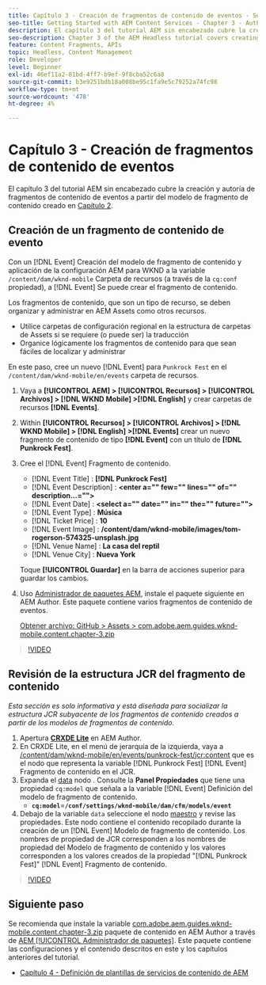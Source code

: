 ```yaml
---
title: Capítulo 3 - Creación de fragmentos de contenido de eventos - Servicios de contenido
seo-title: Getting Started with AEM Content Services - Chapter 3 - Authoring Event Content Fragments
description: El capítulo 3 del tutorial AEM sin encabezado cubre la creación y autoría de fragmentos de contenido de evento a partir del modelo de fragmento de contenido creado en el capítulo 2.
seo-description: Chapter 3 of the AEM Headless tutorial covers creating and authoring Event Content Fragments from the Content Fragment Model created in Chapter 2.
feature: Content Fragments, APIs
topic: Headless, Content Management
role: Developer
level: Beginner
exl-id: 46ef11a2-81bd-4ff7-b9ef-9f8cba52c6a8
source-git-commit: b3e9251bdb18a008be95c1fa9e5c79252a74fc98
workflow-type: tm+mt
source-wordcount: '478'
ht-degree: 4%

---
```


# Capítulo 3 - Creación de fragmentos de contenido de eventos

El capítulo 3 del tutorial AEM sin encabezado cubre la creación y autoría de fragmentos de contenido de eventos a partir del modelo de fragmento de contenido creado en [Capítulo 2](./chapter-2.md).

## Creación de un fragmento de contenido de evento

Con un [!DNL Event] Creación del modelo de fragmento de contenido y aplicación de la configuración AEM para WKND a la variable `/content/dam/wknd-mobile` Carpeta de recursos (a través de la `cq:conf` propiedad), a [!DNL Event] Se puede crear el fragmento de contenido.

Los fragmentos de contenido, que son un tipo de recurso, se deben organizar y administrar en AEM Assets como otros recursos.

* Utilice carpetas de configuración regional en la estructura de carpetas de Assets si se requiere (o puede ser) la traducción
* Organice lógicamente los fragmentos de contenido para que sean fáciles de localizar y administrar

En este paso, cree un nuevo [!DNL Event] para `Punkrock Fest` en el `/content/dam/wknd-mobile/en/events` carpeta de recursos.

1. Vaya a **[!UICONTROL AEM] > [!UICONTROL Recursos] > [!UICONTROL Archivos] > [!DNL WKND Mobile] >[!DNL English]** y crear carpetas de recursos **[!DNL Events]**.
1. Within **[!UICONTROL Recursos] > [!UICONTROL Archivos] > [!DNL WKND Mobile] > [!DNL English] >[!DNL Events]** crear un nuevo fragmento de contenido de tipo **[!DNL Event]** con un título de **[!DNL Punkrock Fest]**.
1. Cree el [!DNL Event] Fragmento de contenido.

   * [!DNL Event Title] : **[!DNL Punkrock Fest]**
   * [!DNL Event Description] : **&lt;enter a=&quot;&quot; few=&quot;&quot; lines=&quot;&quot; of=&quot;&quot; description...=&quot;&quot;>**
   * [!DNL Event Date] : **&lt;select a=&quot;&quot; date=&quot;&quot; in=&quot;&quot; the=&quot;&quot; future=&quot;&quot;>**
   * [!DNL Event Type] : **Música**
   * [!DNL Ticket Price] : **10**
   * [!DNL Event Image] : **/content/dam/wknd-mobile/images/tom-rogerson-574325-unsplash.jpg**
   * [!DNL Venue Name] : **La casa del reptil**
   * [!DNL Venue City] : **Nueva York**

   Toque **[!UICONTROL Guardar]** en la barra de acciones superior para guardar los cambios.

1. Uso [Administrador de paquetes AEM](http://localhost:4502/crx/packmgr/index.jsp), instale el paquete siguiente en AEM Author. Este paquete contiene varios fragmentos de contenido de eventos.

   [Obtener archivo: GitHub > Assets > com.adobe.aem.guides.wknd-mobile.content.chapter-3.zip](https://github.com/adobe/aem-guides-wknd-mobile/releases/latest)

>[!VIDEO](https://video.tv.adobe.com/v/28338?quality=12&learn=on)

## Revisión de la estructura JCR del fragmento de contenido

*Esta sección es solo informativa y está diseñada para socializar la estructura JCR subyacente de los fragmentos de contenido creados a partir de los modelos de fragmentos de contenido.*

1. Apertura **[CRXDE Lite](http://localhost:4502/crx/de/index.jsp)** en AEM Author.
1. En CRXDE Lite, en el menú de jerarquía de la izquierda, vaya a [/content/dam/wknd-mobile/en/events/punkrock-fest/jcr:content](http://localhost:4502/crx/de/index.jsp#/content/dam/wknd-mobile/en/events/punkrock-fest/jcr:content) que es el nodo que representa la variable [!DNL Punkrock Fest] [!DNL Event] Fragmento de contenido en el JCR.
1. Expanda el [data](http://localhost:4502/crx/de/index.jsp#/content/dam/wknd-mobile/en/events/punkrock-fest/jcr:content/data/master) nodo .
Consulte la **Panel Propiedades** que tiene una propiedad `cq:model` que señala a la variable [!DNL Event] Definición del modelo de fragmento de contenido.
   * **`cq:model`**=**`/conf/settings/wknd-mobile/dam/cfm/models/event`**
1. Debajo de la variable `data` seleccione el nodo [maestro](http://localhost:4502/crx/de/index.jsp#/content/dam/wknd-mobile/en/events/punkrock-fest/jcr:content/data/master) y revise las propiedades. Este nodo contiene el contenido recopilado durante la creación de un [!DNL Event] Modelo de fragmento de contenido. Los nombres de propiedad de JCR corresponden a los nombres de propiedad del Modelo de fragmento de contenido y los valores corresponden a los valores creados de la propiedad &quot;[!DNL Punkrock Fest]&quot; [!DNL Event] Fragmento de contenido.

>[!VIDEO](https://video.tv.adobe.com/v/28356?quality=12&learn=on)

## Siguiente paso

Se recomienda que instale la variable [com.adobe.aem.guides.wknd-mobile.content.chapter-3.zip](https://github.com/adobe/aem-guides-wknd-mobile/releases/latest) paquete de contenido en AEM Author a través de [AEM [!UICONTROL Administrador de paquetes]](http://localhost:4502/crx/packmgr/index.jsp). Este paquete contiene las configuraciones y el contenido descritos en este y los capítulos anteriores del tutorial.

* [Capítulo 4 - Definición de plantillas de servicios de contenido de AEM](./chapter-4.md)
